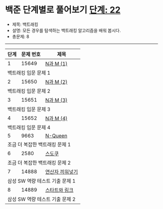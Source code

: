 # 백준 단계별로 풀어보기 [단계: 22](https://www.acmicpc.net/step/34)

- 제목: 백트래킹
- 설명: 모든 경우를 탐색하는 백트래킹 알고리즘을 배워 봅시다.
- 총문제: 8
---
<P>
  <table>
    <thead><tr><th>단계</th><th>문제 번호</th><th>제목</th></tr></thead>
    <tbody>
      <tr><td>1</td><td>15649</td><td><a href="https://www.acmicpc.net/problem/15649">N과 M (1)</a></td></tr>
      <tr><td colspan="3">백트래킹 입문 문제 1</td></tr>
      <tr><td>2</td><td>15650</td><td><a href="https://www.acmicpc.net/problem/15650">N과 M (2)</a></td></tr>
      <tr><td colspan="3">백트래킹 입문 문제 2</td></tr>
      <tr><td>3</td><td>15651</td><td><a href="https://www.acmicpc.net/problem/15651">N과 M (3)</a></td></tr>
      <tr><td colspan="3">백트래킹 입문 문제 3</td></tr>
      <tr><td>4</td><td>15652</td><td><a href="https://www.acmicpc.net/problem/15652">N과 M (4)</a></td></tr>
      <tr><td colspan="3">백트래킹 입문 문제 4</td></tr>
      <tr><td>5</td><td>9663</td><td><a href="https://www.acmicpc.net/problem/9663">N-Queen</a></td></tr>
      <tr><td colspan="3">조금 더 복잡한 백트래킹 문제 1</td></tr>
      <tr><td>6</td><td>2580</td><td><a href="https://www.acmicpc.net/problem/2580">스도쿠</a></td></tr>
      <tr><td colspan="3">조금 더 복잡한 백트래킹 문제 2</td></tr>
      <tr><td>7</td><td>14888</td><td><a href="https://www.acmicpc.net/problem/14888">연산자 끼워넣기</a></td></tr>
      <tr><td colspan="3">삼성 SW 역량 테스트 기출 문제 1</td></tr>
      <tr><td>8</td><td>14889</td><td><a href="https://www.acmicpc.net/problem/14889">스타트와 링크</a></td></tr>
      <tr><td colspan="3">삼성 SW 역량 테스트 기출 문제 2</td></tr>
    </tbody>
  </table>
</P>
